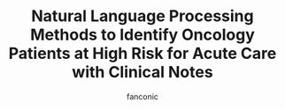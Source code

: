 ---
title: Natural Language Processing Methods to Identify Oncology Patients at High Risk for Acute Care with Clinical Notes   
author: fanconic
paperauthors: Claudio Fanconi, Marieke van Buchem, Tina Hernandez-Boussard
categories: [ Natural Language Processing, Clinical Informatics, Risk Prediction ]
image: assets/images/nlp_onc.png  
venue:  AMIA 2023 Informatics Summit (Presentation)
link: https://arxiv.org/abs/2209.13860
pdf: https://arxiv.org/pdf/2209.13860
github: https://github.com/su-boussard-lab/nlp-for-acu
---